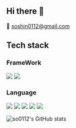 ## Hi there 👋

📧 soshin0112@gmail.com

## Tech stack
### FrameWork
<img src="https://img.shields.io/badge/React-222222?style=for-the-badge&logo=react"> <img src="https://img.shields.io/badge/NextJs-000000?style=for-the-badge&logo=Next.JS">


### Language
<img src="https://img.shields.io/badge/TypeScript-3178C6?style=for-the-badge&logo=TypeScript&logoColor=white"> <img src="https://img.shields.io/badge/JavaScript-F7DF1E?style=for-the-badge&logo=JavaScript&logoColor=white"> <img src="https://img.shields.io/badge/HTML-E34F26?style=for-the-badge&logo=HTML5&logoColor=white"> <img src="https://img.shields.io/badge/CSS-1572B6?style=for-the-badge&logo=CSS3&logoColor=white"> <img src="https://img.shields.io/badge/Git-F05032?style=for-the-badge&logo=Git&logoColor=white">

![so0112's GitHub stats](https://github-readme-stats.vercel.app/api?username=so0112&show_icons=true&theme=radical)
